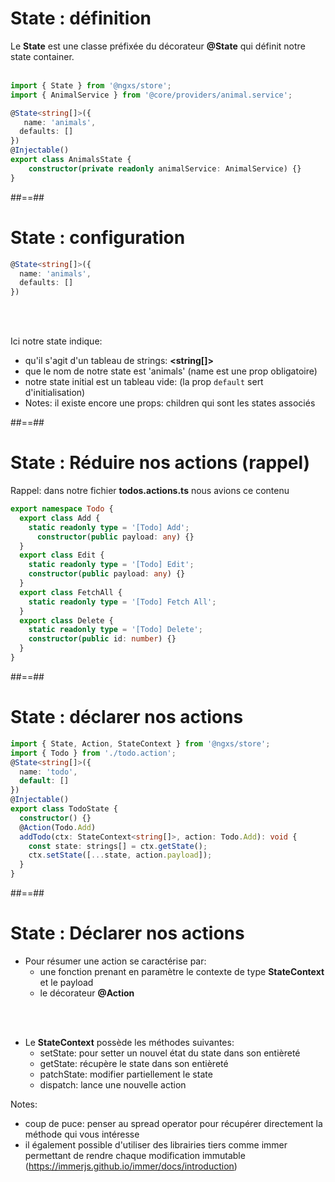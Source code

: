 <!-- .slide: class="with-code inconsolata" -->

# State : définition

Le **State** est une classe préfixée du décorateur **@State** qui définit notre state container.
<br/><br/>

```typescript
import { State } from '@ngxs/store';
import { AnimalService } from '@core/providers/animal.service';

@State<string[]>({
   name: 'animals',
  defaults: []
})
@Injectable()
export class AnimalsState {
    constructor(private readonly animalService: AnimalService) {}
}
```
<!-- .element: class="big-code" -->

##==##

<!-- .slide: class="with-code inconsolata" -->
# State : configuration

```typescript
@State<string[]>({
  name: 'animals',
  defaults: []
})
```
<!-- .element: class="big-code" -->

<br/><br/>

Ici notre state indique: <br/>

- qu'il s'agit d'un tableau de strings: **<string[]>**
- que le nom de notre state est 'animals' (name est une prop obligatoire)
- notre state initial est un tableau vide: (la prop `default` sert d'initialisation)
- Notes: il existe encore une props: children qui sont les states associés

##==##

<!-- .slide: class="with-code inconsolata" -->

# State : Réduire nos actions (rappel)

Rappel: dans notre fichier **todos.actions.ts** nous avions ce contenu

```typescript
export namespace Todo {
  export class Add {
    static readonly type = '[Todo] Add';
      constructor(public payload: any) {}
  }
  export class Edit {
    static readonly type = '[Todo] Edit';
    constructor(public payload: any) {}
  }
  export class FetchAll {
    static readonly type = '[Todo] Fetch All';
  }
  export class Delete {
    static readonly type = '[Todo] Delete';
    constructor(public id: number) {}
  }
}
```

##==##

<!-- .slide: class="with-code inconsolata" -->
# State : déclarer nos actions

```typescript
import { State, Action, StateContext } from '@ngxs/store';
import { Todo } from './todo.action';
@State<string[]>({
  name: 'todo',
  default: []
})
@Injectable()
export class TodoState {
  constructor() {}
  @Action(Todo.Add)
  addTodo(ctx: StateContext<string[]>, action: Todo.Add): void {
    const state: strings[] = ctx.getState();
    ctx.setState([...state, action.payload]);
  }
}
```
<!-- .element: class="big-code" -->

##==##

<!-- .slide: class="with-code inconsolata" -->
# State : Déclarer nos actions

- Pour résumer une action se caractérise par:
  - une fonction prenant en paramètre le contexte de type **StateContext** et le payload
  - le décorateur **@Action**

<br/><br/>

- Le **StateContext** possède les méthodes suivantes:
  - setState: pour setter un nouvel état du state dans son entièreté
  - getState: récupère le state dans son entièreté
  - patchState: modifier partiellement le state
  - dispatch: lance une nouvelle action

Notes:
-   coup de puce: penser au spread operator pour récupérer directement la méthode qui vous intéresse
-   il également possible d'utiliser des librairies tiers comme immer permettant de rendre chaque modification immutable (https://immerjs.github.io/immer/docs/introduction)
